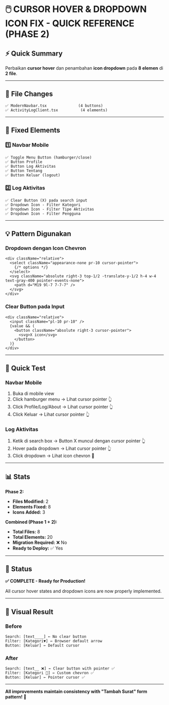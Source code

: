 # 🖱️ CURSOR HOVER & DROPDOWN ICON FIX - QUICK REFERENCE (PHASE 2)

## ⚡ Quick Summary

Perbaikan **cursor hover** dan penambahan **icon dropdown** pada **8 elemen** di **2 file**.

---

## 📁 File Changes

```
✅ ModernNavbar.tsx              (4 buttons)
✅ ActivityLogClient.tsx          (4 elements)
```

---

## 🎯 Fixed Elements

### 1️⃣ Navbar Mobile
```
✅ Toggle Menu Button (hamburger/close)
✅ Button Profile
✅ Button Log Aktivitas  
✅ Button Tentang
✅ Button Keluar (logout)
```

### 2️⃣ Log Aktivitas
```
✅ Clear Button (X) pada search input
✅ Dropdown Icon - Filter Kategori
✅ Dropdown Icon - Filter Tipe Aktivitas
✅ Dropdown Icon - Filter Pengguna
```

---

## 💡 Pattern Digunakan

### Dropdown dengan Icon Chevron
```tsx
<div className="relative">
  <select className="appearance-none pr-10 cursor-pointer">
    {/* options */}
  </select>
  <svg className="absolute right-3 top-1/2 -translate-y-1/2 h-4 w-4 text-gray-400 pointer-events-none">
    <path d="M19 9l-7 7-7-7" />
  </svg>
</div>
```

### Clear Button pada Input
```tsx
<div className="relative">
  <input className="pl-10 pr-10" />
  {value && (
    <button className="absolute right-3 cursor-pointer">
      <svg>X icon</svg>
    </button>
  )}
</div>
```

---

## 🧪 Quick Test

### Navbar Mobile
1. Buka di mobile view
2. Click hamburger menu → Lihat cursor pointer 👆
3. Click Profile/Log/About → Lihat cursor pointer 👆
4. Click Keluar → Lihat cursor pointer 👆

### Log Aktivitas
1. Ketik di search box → Button X muncul dengan cursor pointer 👆
2. Hover pada dropdown → Lihat cursor pointer 👆
3. Click dropdown → Lihat icon chevron 🔽

---

## 📊 Stats

**Phase 2:**
- **Files Modified:** 2
- **Elements Fixed:** 8
- **Icons Added:** 3

**Combined (Phase 1 + 2):**
- **Total Files:** 8
- **Total Elements:** 20
- **Migration Required:** ❌ No
- **Ready to Deploy:** ✅ Yes

---

## 🚀 Status

**✅ COMPLETE - Ready for Production!**

All cursor hover states and dropdown icons are now properly implemented.

---

## 🎨 Visual Result

### Before
```
Search: [text____] ← No clear button
Filter: [Kategori▼] ← Browser default arrow
Button: [Keluar] ← Default cursor
```

### After
```
Search: [text__ ❌] ← Clear button with pointer ✅
Filter: [Kategori 🔽] ← Custom chevron ✅
Button: [Keluar] ← Pointer cursor ✅
```

---

**All improvements maintain consistency with "Tambah Surat" form pattern! 🎉**
